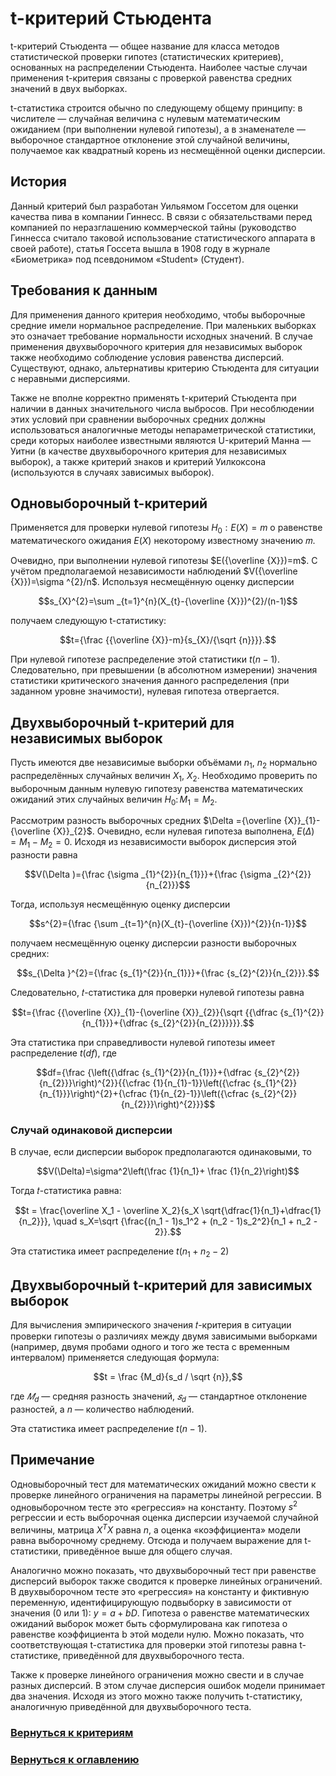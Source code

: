 # t-критерий Стьюдента

t-критерий Стьюдента — общее название для класса методов статистической проверки гипотез (статистических критериев), основанных на распределении Стьюдента. Наиболее частые случаи применения t-критерия связаны с проверкой равенства средних значений в двух выборках.

t-статистика строится обычно по следующему общему принципу: в числителе — случайная величина с нулевым математическим ожиданием (при выполнении нулевой гипотезы), а в знаменателе — выборочное стандартное отклонение этой случайной величины, получаемое как квадратный корень из несмещённой оценки дисперсии.

## История

Данный критерий был разработан Уильямом Госсетом для оценки качества пива в компании Гиннесс. В связи с обязательствами перед компанией по неразглашению коммерческой тайны (руководство Гиннесса считало таковой использование статистического аппарата в своей работе), статья Госсета вышла в 1908 году в журнале «Биометрика» под псевдонимом «Student» (Студент).

## Требования к данным

Для применения данного критерия необходимо, чтобы выборочные средние имели нормальное распределение. При маленьких выборках это означает требование нормальности исходных значений. В случае применения двухвыборочного критерия для независимых выборок также необходимо соблюдение условия равенства дисперсий. Существуют, однако, альтернативы критерию Стьюдента для ситуации с неравными дисперсиями.

Также не вполне корректно применять t-критерий Стьюдента при наличии в данных значительного числа выбросов. При несоблюдении этих условий при сравнении выборочных средних должны использоваться аналогичные методы непараметрической статистики, среди которых наиболее известными являются U-критерий Манна — Уитни (в качестве двухвыборочного критерия для независимых выборок), а также критерий знаков и критерий Уилкоксона (используются в случаях зависимых выборок).

## Одновыборочный t-критерий

Применяется для проверки нулевой гипотезы $H_{0}:E(X)=m$ о равенстве математического ожидания $E(X)$ некоторому известному значению 𝑚.

Очевидно, при выполнении нулевой гипотезы 
$E({\overline {X}})=m$. С учётом предполагаемой независимости наблюдений $V({\overline {X}})=\sigma ^{2}/n$. Используя несмещённую оценку дисперсии 

$$s_{X}^{2}=\sum _{t=1}^{n}(X_{t}-{\overline {X}})^{2}/(n-1)$$ 

получаем следующую t-статистику:

$$t={\frac {{\overline {X}}-m}{s_{X}/{\sqrt {n}}}}.$$

При нулевой гипотезе распределение этой статистики $t(n-1)$. Следовательно, при превышении (в абсолютном измерении) значения статистики критического значения данного распределения (при заданном уровне значимости), нулевая гипотеза отвергается.

## Двухвыборочный t-критерий для независимых выборок

Пусть имеются две независимые выборки объёмами $n_{1}$, 
$n_{2}$ нормально распределённых случайных величин $X_{1}$, 
$X_{2}$. Необходимо проверить по выборочным данным нулевую гипотезу равенства математических ожиданий этих случайных величин $H_{0}\colon M_{1}=M_{2}$.

Рассмотрим разность выборочных средних 
$\Delta ={\overline {X}}_{1}-{\overline {X}}_{2}$. Очевидно, если нулевая гипотеза выполнена, 
$E(\Delta )=M_{1}-M_{2}=0$. Исходя из независимости выборок дисперсия этой разности равна 

$$V(\Delta )={\frac {\sigma _{1}^{2}}{n_{1}}}+{\frac {\sigma _{2}^{2}}{n_{2}}}$$

Тогда, используя несмещённую оценку дисперсии 

$$s^{2}={\frac {\sum _{t=1}^{n}(X_{t}-{\overline {X}})^{2}}{n-1}}$$

получаем несмещённую оценку дисперсии разности выборочных средних: 

$$s_{\Delta }^{2}={\frac {s_{1}^{2}}{n_{1}}}+{\frac {s_{2}^{2}}{n_{2}}}.$$ 

Следовательно, 𝑡-статистика для проверки нулевой гипотезы равна

$$t={\frac {{\overline {X}}_{1}-{\overline {X}}_{2}}{\sqrt {{\dfrac {s_{1}^{2}}{n_{1}}}+{\dfrac {s_{2}^{2}}{n_{2}}}}}}.$$

Эта статистика при справедливости нулевой гипотезы имеет распределение $t(df)$, где 

$$df={\frac {\left({\dfrac {s_{1}^{2}}{n_{1}}}+{\dfrac {s_{2}^{2}}{n_{2}}}\right)^{2}}{{\cfrac {1}{n_{1}-1}}\left({\cfrac {s_{1}^{2}}{n_{1}}}\right)^{2}+{\cfrac {1}{n_{2}-1}}\left({\cfrac {s_{2}^{2}}{n_{2}}}\right)^{2}}}$$

### Случай одинаковой дисперсии

В случае, если дисперсии выборок предполагаются одинаковыми, то

$$V(\Delta)=\sigma^2\left(\frac {1}{n_1}+ \frac {1}{n_2}\right)$$

Тогда 𝑡-статистика равна:

$$t = \frac{\overline X_1 - \overline X_2}{s_X \sqrt{\dfrac{1}{n_1}+\dfrac{1}{n_2}}}, \quad s_X=\sqrt {\frac{(n_1 - 1)s_1^2 + (n_2 - 1)s_2^2}{n_1 + n_2 - 2}}.$$

Эта статистика имеет распределение $t(n_1 + n_2 - 2)$

## Двухвыборочный t-критерий для зависимых выборок

Для вычисления эмпирического значения 𝑡-критерия в ситуации проверки гипотезы о различиях между двумя зависимыми выборками (например, двумя пробами одного и того же теста с временным интервалом) применяется следующая формула:

$$t = \frac {M_d}{s_d / \sqrt {n}},$$

где $𝑀_d$ — средняя разность значений, $𝑠_d$ — стандартное отклонение разностей, а $n$ — количество наблюдений.

Эта статистика имеет распределение $t(n-1)$.

## Примечание

Одновыборочный тест для математических ожиданий можно свести к проверке линейного ограничения на параметры линейной регрессии. В одновыборочном тесте это «регрессия» на константу. Поэтому 
$s^{2}$ регрессии и есть выборочная оценка дисперсии изучаемой случайной величины, матрица $X^{T}X$ равна 
$n$, а оценка «коэффициента» модели равна выборочному среднему. Отсюда и получаем выражение для t-статистики, приведённое выше для общего случая.

Аналогично можно показать, что двухвыборочный тест при равенстве дисперсий выборок также сводится к проверке линейных ограничений. В двухвыборочном тесте это «регрессия» на константу и фиктивную переменную, идентифицирующую подвыборку в зависимости от значения (0 или 1): 
$y=a+bD$. Гипотеза о равенстве математических ожиданий выборок может быть сформулирована как гипотеза о равенстве коэффициента b этой модели нулю. Можно показать, что соответствующая t-статистика для проверки этой гипотезы равна t-статистике, приведённой для двухвыборочного теста.

Также к проверке линейного ограничения можно свести и в случае разных дисперсий. В этом случае дисперсия ошибок модели принимает два значения. Исходя из этого можно также получить t-статистику, аналогичную приведённой для двухвыборочного теста.

### [Вернуться к критериям](../Navigation_criteria.md)

### [Вернуться к оглавлению](../../README.md)